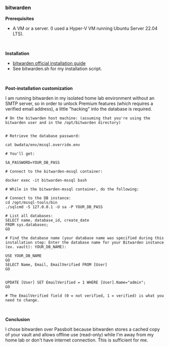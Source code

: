 ### bitwarden

**Prerequisites**

- A VM or a server. (I used a Hyper-V VM running Ubuntu Server 22.04 LTS).

<br>

**Installation**

- [bitwarden official installation guide](https://bitwarden.com/help/install-on-premise-linux/)
- See bitwarden.sh for my installation script.

<br>

**Post-installation customization**

I am running bitwarden in my isolated home lab environment without an SMTP server, so in order to unlock Premium features (which requires a verified email address), a little "hacking" into the database is required.

```
# On the bitwarden host machine: (assuming that you're using the bitwarden user and in the /opt/bitwarden directory)


# Retrieve the database password:

cat bwdata/env/mssql.override.env

# You'll get:

SA_PASSWORD=YOUR_DB_PASS

# Connect to the bitwarden-mssql container:

docker exec -it bitwarden-mssql bash

# While in the bitwarden-mssql container, do the following:

# Connect to the DB instance:
cd /opt/mssql-tools/bin
./sqlcmd -S 127.0.0.1 -U sa -P YOUR_DB_PASS

# List all databases:
SELECT name, database_id, create_date  
FROM sys.databases;  
GO 

# Find the database name (your database name was specified during this installation step: Enter the database name for your Bitwarden instance (ex. vault): YOUR_DB_NAME):

USE YOUR_DB_NAME
GO
SELECT Name, Email, EmailVerified FROM [User]
GO


UPDATE [User] SET EmailVerified = 1 WHERE [User].Name="admin";
GO

# The EmailVerified field (0 = not verified, 1 = verified) is what you need to change.
```

<br>

**Conclusion**

I chose bitwarden over Passbolt because bitwarden stores a cached copy of your vault and allows offline use (read-only) while I'm away from my home lab or don't have internet connection. This is sufficient for me.